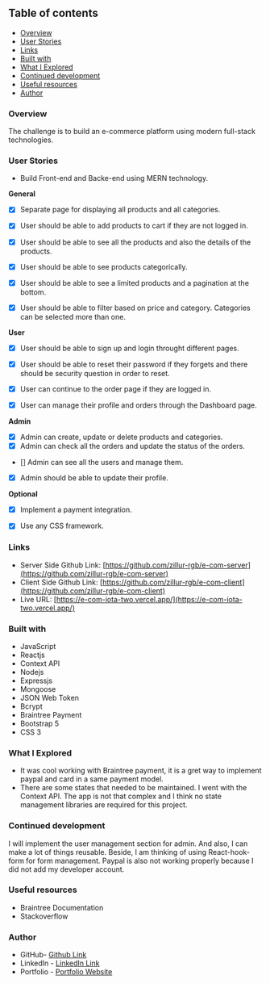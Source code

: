 ## Table of contents


- [Overview](#overview)
- [User Stories](#user-stories)
- [Links](#links)
- [Built with](#built-with)
- [What I Explored](#what-i-explored)
- [Continued development](#continued-development)
- [Useful resources](#useful-resources)
- [Author](#author)


### Overview


The challenge is to build an e-commerce platform using modern full-stack technologies.


### User Stories


- Build Front-end and Backe-end using MERN technology.


**General**


- [x] Separate page for displaying all products and all categories.
- [x] User should be able to add products to cart if they are not logged in.
- [x] User should be able to see all the products and also the details of the products.
- [x] User should be able to see products categorically.
- [x] User should be able to see a limited products and a pagination at the bottom.
- [x] User should be able to filter based on price and category. Categories can be selected more than one.


**User**


- [x] User should be able to sign up and login throught different pages.
- [x] User should be able to reset their password if they forgets and there should be security question in order to reset.
- [x] User can continue to the order page if they are logged in.
- [x] User can manage their profile and orders through the Dashboard page.


**Admin**


- [x] Admin can create, update or delete products and categories.
- [x] Admin can check all the orders and update the status of the orders.
- [] Admin can see all the users and manage them.
- [x] Admin should be able to update their profile.


**Optional**


- [x] Implement a payment integration.
- [x] Use any CSS framework.


### Links


- Server Side Github Link: [https://github.com/zillur-rgb/e-com-server](https://github.com/zillur-rgb/e-com-server)
- Client Side Github Link: [https://github.com/zillur-rgb/e-com-client](https://github.com/zillur-rgb/e-com-client)
- Live URL: [https://e-com-iota-two.vercel.app/](https://e-com-iota-two.vercel.app/)


### Built with


- JavaScript
- Reactjs
- Context API
- Nodejs
- Expressjs
- Mongoose
- JSON Web Token
- Bcrypt
- Braintree Payment
- Bootstrap 5
- CSS 3


### What I Explored


- It was cool working with Braintree payment, it is a gret way to implement paypal and card in a same payment model.
- There are some states that needed to be maintained. I went with the Context API. The app is not that complex and I think no state management libraries are required for this project.


### Continued development


I will implement the user management section for admin. And also, I can make a lot of things reusable. Beside, I am thinking of using React-hook-form for form management. Paypal is also not working properly because I did not add my developer account.


### Useful resources


- Braintree Documentation
- Stackoverflow


### Author


- GitHub- [Github Link](https://github.com/zillur-rgb)
- LinkedIn - [LinkedIn Link](https://linkedin.com/in/zillur-rgb)
- Portfolio - [Portfolio Website](https://zillurdev.netlify.app)
